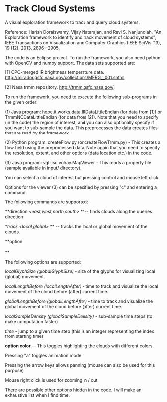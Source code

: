 Track Cloud Systems
===================



A visual exploration framework to track and query cloud systems.

Reference:
Harish Doraiswamy, Vijay Natarajan, and Ravi S. Nanjundiah, "An Exploration framework to identify and track movement of cloud systems", IEEE Transactions on Visualization and Computer Graphics (IEEE SciVis ’13), 19 (12), 2013, 2896--2905.


The code is an Eclipse project. To run the framework, you also need python with OpenCV and numpy support. The data sets supported are:

[1] CPC-merged IR brightness temperature data. http://mirador.gsfc.nasa.gov/collections/MERG__001.shtml

[2] Nasa trmm repository. http://trmm.gsfc.nasa.gov/.

To run the framework, you need to execute the following sub-programs in the given order:

(1) Java program: hope.it.works.data.IRDataLittleEndian (for data from [1]) or TrmmNCDataLittleEndian (for data from [2]). Note that you need to specify (in the code) the region of interest, and you can also optionally specify if you want to sub-sample the data. This preprocesses the data creates files that are read by the framework.

(2) Python program: createFlow.py (or createFlowTrmm.py) - This creates a flow field using the preprocessed data. Note again that you need to specify the resolution, extent, and other options (data location etc.) in the code.

(3) Java program: vgl.iisc.volray.MapViewer - This reads a property file (sample available in input/ directory). 

You can select a cloud of interest but pressing control and mouse left click.

Options for the viewer (3) can be specified by pressing "c" and entering a command. 

The following commands are supported:

**direction *<east,west,north,south>* **-- finds clouds along the queries direction

**track <local,global>* ** -- tracks the local or global movement of the clouds.

**option *<option> <value>* **

The following options are supported:

*localGlyphSize (globalGlyphSize)* - size of the glyphs for visualizing local (global) movement.

*localLengthBefore (localLengthAfter)* - time to track and visualize the local movement of the cloud before (after) current time.
 		
*globalLengthBefore (globalLengthAfter)*  - time to track and visualize the global movement of the cloud before (after) current time.

*localSampleDensity (globalSampleDensity)* - sub-sample time steps (to make computation faster)

*time* - jump to a given time step (this is an integer representing the index from starting time)

**option color** -- This toggles highlighting the clouds with different colors.


Pressing "a" toggles animation mode

Pressing the arrow keys allows panning (mouse can also be used for this purpose)

Mouse right click is used for zooming in / out

There are possible other options hidden in the code. I will make an exhaustive list when I find time.

